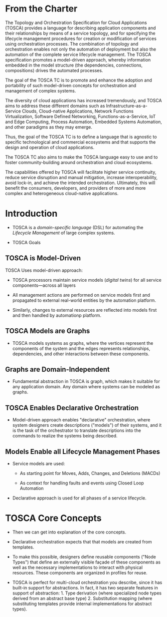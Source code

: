 # From the Charter

The Topology and Orchestration Specification for Cloud Applications
(TOSCA) provides a language for describing application components and
their relationships by means of a service topology, and for specifying
the lifecycle management procedures for creation or modification of
services using orchestration processes. The combination of topology
and orchestration enables not only the automation of deployment but
also the automation of the complete service lifecycle management. The
TOSCA specification promotes a model-driven approach, whereby
information embedded in the model structure (the dependencies,
connections, compositions) drives the automated processes.

The goal of the TOSCA TC is to promote and enhance the adoption and
portability of such model-driven concepts for orchestration and
management of complex systems.

The diversity of cloud applications has increased tremendously, and
TOSCA aims to address these different domains such as
Infrastructure-as-a-Service Clouds, Cloud-native Applications, Network
Functions Virtualization, Software Defined Networking,
Functions-as-a-Service, IoT and Edge Computing, Process Automation,
Embedded Systems Automation, and other paradigms as they may emerge.

Thus, the goal of the TOSCA TC is to define a language that is
agnostic to specific technological and commercial ecosystems and that
supports the design and operation of cloud applications.

The TOSCA TC also aims to make the TOSCA language easy to use and to
foster community-building around orchestration and cloud ecosystems.

The capabilities offered by TOSCA will facilitate higher service
continuity, reduce service disruption and manual mitigation, increase
interoperability, avoid lock-in, and achieve the intended
orchestration. Ultimately, this will benefit the consumers,
developers, and providers of more and more complex and heterogeneous
cloud-native applications.

# Introduction

- TOSCA is a *domain-specific language* (DSL) for automating the
  *Lifecycle Management* of large complex systems.

- TOSCA Goals

## TOSCA is Model-Driven

TOSCA Uses model-driven approach:

- TOSCA processors maintain service models (*digital twins*) for all
  service components—across all layers

- All management actions are performed on service models first and
  propagated to external real-world entities by the automation
  platform.

- Similarly, changes to external resources are reflected into models
  first and then handled by automationp platform.

## TOSCA Models are Graphs

- TOSCA models systems as graphs, where the vertices represent the
  components of the system and the edges represents relationships,
  dependencies, and other interactions between these components.

## Graphs are Domain-Independent

- Fundamental abstraction in TOSCA is graph, which makes it suitable
  for any application domain. Any domain where systems can be modeled
  as graphs.

## TOSCA Enables Declarative Orchestration

- Model-driven approach enables "declarative" orchestration, where
  system designers create descriptions ("models") of their systems,
  and it is the task of the orchestrator to translate descriptions
  into the commands to realize the systems being described.

## Models Enable all Lifecycle Management Phases

- Service models are used:

  - As starting point for Moves, Adds, Changes, and Deletions
    (MACDs)

  - As context for handling faults and events using Closed Loop
    Automation

- Declarative approach is used for all phases of a service lifecycle.

# TOSCA Core Concepts

- Then we can get into explanation of the core concepts.

- Declarative orchestration expects that that models are created from
  templates.

- To make this possible, designers define reusable components ("Node
  Types") that define an externally visible façade of these components
  as well as the necessary implementations to interact with physical
  resources. These components are organized in profiles for reuse.

- TOSCA is perfect for multi-cloud orchestration you
  describe, since it has built-in support for abstractions. In fact,
  it has two separate features in support of abstraction: 1. Type
  derivation (where specialized node types derived from an abstract
  base type) 2. Substitution mapping (where substituting templates
  provide internal implementations for abstract types).
